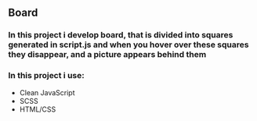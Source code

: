 ## Board
### In this project i develop board, that is divided into squares generated in script.js and when you hover over these squares they disappear, and a picture appears behind them 
### In this project i use:
 + Clean JavaScript
 + SCSS
 + HTML/CSS

